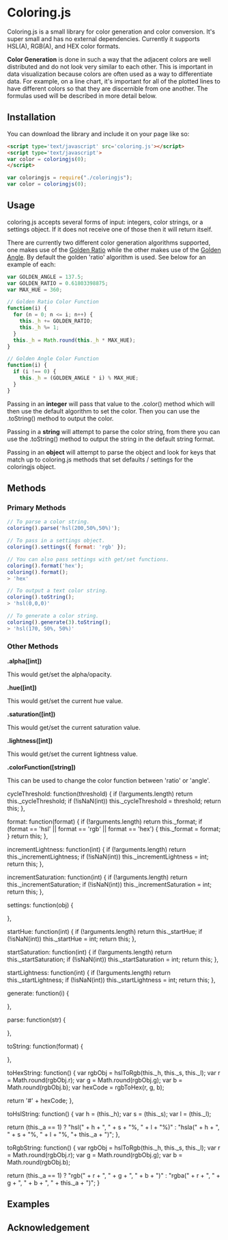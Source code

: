 # Coloring.js

Coloring.js is a small library for color generation and color conversion. It's super small and has no external dependencies. Currently it supports HSL(A), RGB(A), and HEX color formats.

**Color Generation** is done in such a way that the adjacent colors are well distributed and do not look very similar to each other. This is important in data visualization because colors are often used as a way to differentiate data. For example, on a line chart, it's important for all of the plotted lines to have different colors so that they are discernible from one another. The formulas used will be described in more detail below.

## Installation

You can download the library and include it on your page like so:

~~~ html
<script type='text/javascript' src='coloring.js'></script>
<script type='text/javascript'>
var color = coloringjs(0);
</script>
~~~

~~~ js
var coloringjs = require("./coloringjs");
var color = coloringjs(0);
~~~

## Usage

coloring.js accepts several forms of input: integers, color strings, or a settings object. If it does not receive one of those then it will return itself.

There are currently two different color generation algorithms supported, one makes use of the [Golden Ratio]() while the other makes use of the [Golden Angle](). By default the golden 'ratio' algorithm is used. See below for an example of each:

~~~ js
var GOLDEN_ANGLE = 137.5;
var GOLDEN_RATIO = 0.61803398875;
var MAX_HUE = 360;

// Golden Ratio Color Function
function(i) {
  for (n = 0; n <= i; n++) {
    this._h += GOLDEN_RATIO;
    this._h %= 1;
  }
  this._h = Math.round(this._h * MAX_HUE);
}

// Golden Angle Color Function
function(i) {
  if (i !== 0) {
    this._h = (GOLDEN_ANGLE * i) % MAX_HUE;
  }
}
~~~

Passing in an **integer** will pass that value to the .color() method which will then use the default algorithm to set the color. Then you can use the .toString() method to output the color.

Passing in a **string** will attempt to parse the color string, from there you can use the .toString() method to output the string in the default string format.

Passing in an **object** will attempt to parse the object and look for keys that match up to coloring.js methods that set defaults / settings for the coloringjs object.

## Methods

### Primary Methods

~~~ js
// To parse a color string.
coloring().parse('hsl(200,50%,50%)');

// To pass in a settings object.
coloring().settings({ format: 'rgb' });

// You can also pass settings with get/set functions.
coloring().format('hex');
coloring().format();
> 'hex'

// To output a text color string.
coloring().toString();
> 'hsl(0,0,0)'

// To generate a color string.
coloring().generate(3).toString();
> 'hsl(170, 50%, 50%)'

~~~

### Other Methods

**.alpha([int])**

This would get/set the alpha/opacity.

**.hue([int])**

This would get/set the current hue value.

**.saturation([int])**

This would get/set the current saturation value.

**.lightness([int])**

This would get/set the current lightness value.

**.colorFunction([string])**

This can be used to change the color function between 'ratio' or 'angle'.

cycleThreshold: function(threshold) {
  if (!arguments.length) return this._cycleThreshold;
  if (!isNaN(int)) this._cycleThreshold = threshold;
  return this;
},

format: function(format) {
  if (!arguments.length) return this._format;
  if (format == 'hsl' || format == 'rgb' || format == 'hex') {
    this._format = format;
  }
  return this;
},

incrementLightness: function(int) {
  if (!arguments.length) return this._incrementLightness;
  if (!isNaN(int)) this._incrementLightness = int;
  return this;
},

incrementSaturation: function(int) {
  if (!arguments.length) return this._incrementSaturation;
  if (!isNaN(int)) this._incrementSaturation = int;
  return this;
},

settings: function(obj) {

},

startHue: function(int) {
  if (!arguments.length) return this._startHue;
  if (!isNaN(int)) this._startHue = int;
  return this;
},

startSaturation: function(int) {
  if (!arguments.length) return this._startSaturation;
  if (!isNaN(int)) this._startSaturation = int;
  return this;
},

startLightness: function(int) {
  if (!arguments.length) return this._startLightness;
  if (!isNaN(int)) this._startLightness = int;
  return this;
},

generate: function(i) {

},

parse: function(str) {

},

toString: function(format) {

},

toHexString: function() {
  var rgbObj = hslToRgb(this._h, this._s, this._l);
  var r = Math.round(rgbObj.r);
  var g = Math.round(rgbObj.g);
  var b = Math.round(rgbObj.b);
  var hexCode = rgbToHex(r, g, b);

  return '#' + hexCode;
},

toHslString: function() {
  var h = (this._h);
  var s = (this._s);
  var l = (this._l);

  return (this._a == 1) ?
    "hsl("  + h + ", " + s + "%, " + l + "%)" :
    "hsla(" + h + ", " + s + "%, " + l + "%, "+ this._a + ")";
},

toRgbString: function() {
  var rgbObj = hslToRgb(this._h, this._s, this._l);
  var r = Math.round(rgbObj.r);
  var g = Math.round(rgbObj.g);
  var b = Math.round(rgbObj.b);

  return (this._a == 1) ?
    "rgb("  + r + ", " + g + ", " + b + ")" :
    "rgba(" + r + ", " + g + ", " + b + ", " + this._a + ")";
}


## Examples



## Acknowledgement
